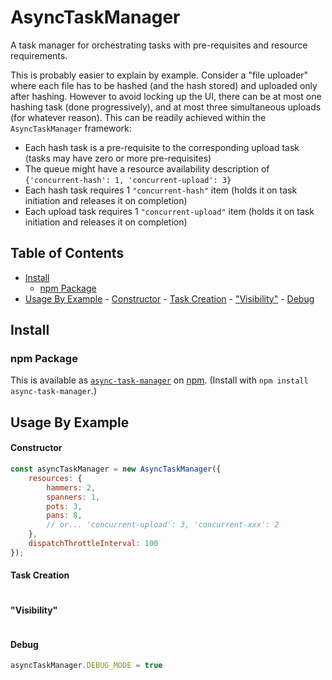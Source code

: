# AsyncTaskManager

A task manager for orchestrating tasks with pre-requisites and resource requirements.

This is probably easier to explain by example. Consider a "file uploader" where each file has to be hashed (and the hash stored) and uploaded only after hashing. However to avoid locking up the UI, there can be at most one hashing task (done progressively), and at most three simultaneous uploads (for whatever reason). This can be readily achieved within the `AsyncTaskManager` framework:

 - Each hash task is a pre-requisite to the corresponding upload task (tasks may have zero or more pre-requisites)
 - The queue might have a resource availability description of `{'concurrent-hash': 1, 'concurrent-upload': 3}`
 - Each hash task requires 1 `"concurrent-hash"` item (holds it on task initiation and releases it on completion)
 - Each upload task requires 1 `"concurrent-upload"` item (holds it on task initiation and releases it on completion)

## Table of Contents

<!-- MarkdownTOC -->

- [Install](#install)
    - [npm Package](#npm-package)
- [Usage By Example](#usage-by-example)
        - [Constructor](#constructor)
        - [Task Creation](#task-creation)
        - ["Visibility"](#visibility)
        - [Debug](#debug)

<!-- /MarkdownTOC -->


## Install

### npm Package

This is available as [`async-task-manager`](https://www.npmjs.com/package/async-task-manager) on [npm](https://www.npmjs.com/). (Install with `npm install async-task-manager`.)

## Usage By Example

#### Constructor
```javascript
const asyncTaskManager = new AsyncTaskManager({
    resources: {
        hammers: 2,
        spanners: 1,
        pots: 3,
        pans: 8,
        // or... 'concurrent-upload': 3, 'concurrent-xxx': 2
    },
    dispatchThrottleInterval: 100
});
```

#### Task Creation

```javascript
```

#### "Visibility"

```javascript
```

#### Debug

```javascript
asyncTaskManager.DEBUG_MODE = true
```
